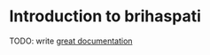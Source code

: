 # Introduction to brihaspati

TODO: write [great documentation](http://jacobian.org/writing/what-to-write/)
